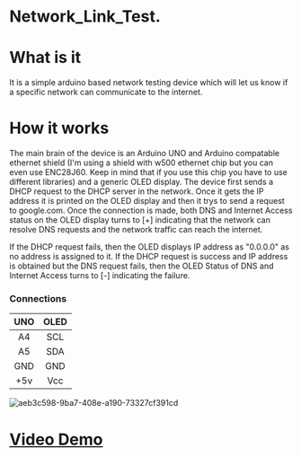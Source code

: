 # Network_Link_Test.


# What is it

It is a simple arduino based network testing device which will let us know if a specific network can communicate to the internet.

# How it works

The main brain of the device is an Arduino UNO and Arduino compatable ethernet shield (I'm using a shield with w500 ethernet chip but you can even use ENC28J60. Keep in mind that if you use this chip you have to use different libraries) and a generic OLED display.
The device first sends a DHCP request to the DHCP server in the network. Once it gets the IP address it is printed on the OLED display and then it trys to send a request to google.com. Once the connection is made, both DNS and Internet Access status on the OLED display turns to [+] indicating that the network can resolve DNS requests and the network traffic can reach the internet.

If the DHCP request fails, then the OLED displays IP address as "0.0.0.0" as no address is assigned to it. If the DHCP request is success and IP address is obtained but the DNS request fails, then the OLED Status of DNS and Internet Access turns to [-] indicating the failure. 

### Connections 

| UNO | OLED  |
|:---:|:-----:|
|A4   |SCL    |
|A5   |SDA    |
|GND  |GND    |
|+5v  | Vcc   |

![aeb3c598-9ba7-408e-a190-73327cf391cd](https://cloud.githubusercontent.com/assets/14306244/24331276/6545d7ac-124e-11e7-8d7b-dbe0fe63963e.jpg)


# [Video Demo](https://www.youtube.com/watch?v=c5eB98lBDWU)
